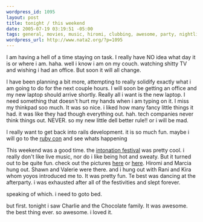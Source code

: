 ```yaml
--- 
wordpress_id: 1095
layout: post
title: tonight / this weekend
date: 2005-07-19 03:19:51 -05:00
tags: general, movies, music, hiromi, clubbing, awesome, party, nightlife
wordpress_url: http://www.nata2.org/?p=1095
---
```

I am having a hell of a time staying on task. I really have NO idea what day it is or where i am. haha. well i know i am on my couch. watching shitty TV and wishing i had an office. But soon it will all change. 

I have been planning a bit more, attempting to really solidify exactly what i am going to do for the next couple hours. I will soon be getting an office and my new laptop should arrive shortly. Really all i want is the new laptop. I need something that doesn't hurt my hands when i am typing on it. I miss my thinkpad soo much. It was so nice. i liked how many fancy little things it had. it was like they had though everything out. hah. tech companies never think things out. NEVER. so my new little dell better rule!! or i will be mad. 

I really want to get back into rails development. it is so much fun.  maybe i will go to the <a href="http://www.rubycentral.org/conference/">ruby con</a> and see whats happening

This weekend was a good time. the <a href="http://www.intonationmusicfest.com/">intonation festival</a> was pretty cool. i really don't like live music, nor do i like being hot and sweaty. But it turned out to be quite fun. check out the pictures <a href="http://nata2.info/?path=pictures%2Fevents%2F2005%3A07%3A18_intonation_fest">here</a> or <a href="http://flickr.com/photos/natatwo/sets/611335/">here</a>. Hiromi and Marcia hung out. Shawn and Valerie were there. and i hung out with Rani and Kira whom yoyos introduced me to. It was pretty fun. Te best was dancing at the afterparty.  i was exhausted after all of the festivities and slept forever. 

speaking of which. i need to goto bed. 

but first. tonight i saw Charlie and the Chocolate family. It was awesome. the best thing ever. so awesome. i loved it. 
